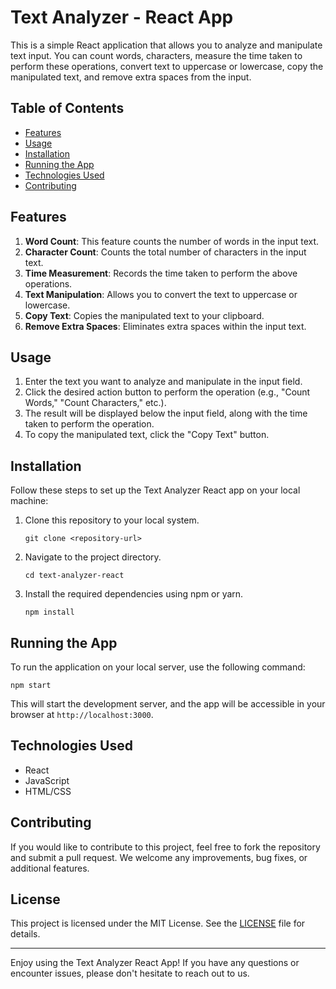 # Text Analyzer - React App

This is a simple React application that allows you to analyze and manipulate text input. You can count words, characters, measure the time taken to perform these operations, convert text to uppercase or lowercase, copy the manipulated text, and remove extra spaces from the input.

## Table of Contents
- [Features](#features)
- [Usage](#usage)
- [Installation](#installation)
- [Running the App](#running-the-app)
- [Technologies Used](#technologies-used)
- [Contributing](#contributing)


## Features
1. **Word Count**: This feature counts the number of words in the input text.
2. **Character Count**: Counts the total number of characters in the input text.
3. **Time Measurement**: Records the time taken to perform the above operations.
4. **Text Manipulation**: Allows you to convert the text to uppercase or lowercase.
5. **Copy Text**: Copies the manipulated text to your clipboard.
6. **Remove Extra Spaces**: Eliminates extra spaces within the input text.

## Usage
1. Enter the text you want to analyze and manipulate in the input field.
2. Click the desired action button to perform the operation (e.g., "Count Words," "Count Characters," etc.).
3. The result will be displayed below the input field, along with the time taken to perform the operation.
4. To copy the manipulated text, click the "Copy Text" button.

## Installation
Follow these steps to set up the Text Analyzer React app on your local machine:

1. Clone this repository to your local system.
   ```
   git clone <repository-url>
   ```

2. Navigate to the project directory.
   ```
   cd text-analyzer-react
   ```

3. Install the required dependencies using npm or yarn.
   ```
   npm install
   ```

## Running the App
To run the application on your local server, use the following command:

```
npm start
```

This will start the development server, and the app will be accessible in your browser at `http://localhost:3000`.

## Technologies Used
- React
- JavaScript
- HTML/CSS

## Contributing
If you would like to contribute to this project, feel free to fork the repository and submit a pull request. We welcome any improvements, bug fixes, or additional features.

## License
This project is licensed under the MIT License. See the [LICENSE](LICENSE) file for details.

---

Enjoy using the Text Analyzer React App! If you have any questions or encounter issues, please don't hesitate to reach out to us.
 
 
